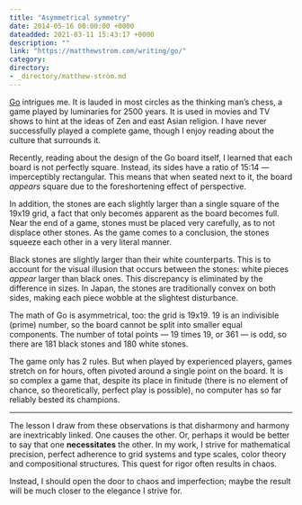 ```yaml
---
title: "Asymmetrical symmetry"
date: 2014-05-16 00:00:00 +0000
dateadded: 2021-03-11 15:43:17 +0000
description: ""
link: "https://matthewstrom.com/writing/go/"
category:
directory:
- _directory/matthew-ström.md
---
```

<p><a href="http://en.wikipedia.org/wiki/Go_(game)" target="_blank" rel="noopener">Go</a> intrigues me. It is lauded in most circles as the thinking man’s chess, a game played by luminaries for 2500 years. It is used in movies and TV shows to hint at the ideas of Zen and east Asian religion. I have never successfully played a complete game, though I enjoy reading about the culture that surrounds it.</p>
<p>Recently, reading about the design of the Go board itself, I learned that each board is not perfectly square. Instead, its sides have a ratio of 15:14 — imperceptibly rectangular. This means that when seated next to it, the board <em>appears</em> square due to the foreshortening effect of perspective.</p>
<p>In addition, the stones are each slightly larger than a single square of the 19x19 grid, a fact that only becomes apparent as the board becomes full. Near the end of a game, stones must be placed very carefully, as to not displace other stones. As the game comes to a conclusion, the stones squeeze each other in a very literal manner.</p>
<p>Black stones are slightly larger than their white counterparts. This is to account for the visual illusion that occurs between the stones: white pieces <em>appear</em> larger than black ones. This discrepancy is eliminated by the difference in sizes. In Japan, the stones are traditionally convex on both sides, making each piece wobble at the slightest disturbance.</p>
<p>The math of Go is asymmetrical, too: the grid is 19x19. 19 is an indivisible (prime) number, so the board cannot be split into smaller equal components. The number of total points — 19 times 19, or 361 — is odd, so there are 181 black stones and 180 white stones.</p>
<p>The game only has 2 rules. But when played by experienced players, games stretch on for hours, often pivoted around a single point on the board. It is so complex a game that, despite its place in finitude (there is no element of chance, so theoretically, perfect play is possible), no computer has so far reliably bested its champions.</p>
<hr>
<p>The lesson I draw from these observations is that disharmony and harmony are inextricably linked. One causes the other. Or, perhaps it would be better to say that one <strong>necessitates</strong> the other. In my work, I strive for mathematical precision, perfect adherence to grid systems and type scales, color theory and compositional structures. This quest for rigor often results in chaos.</p>
<p>Instead, I should open the door to chaos and imperfection; maybe the result will be much closer to the elegance I strive for.</p>
